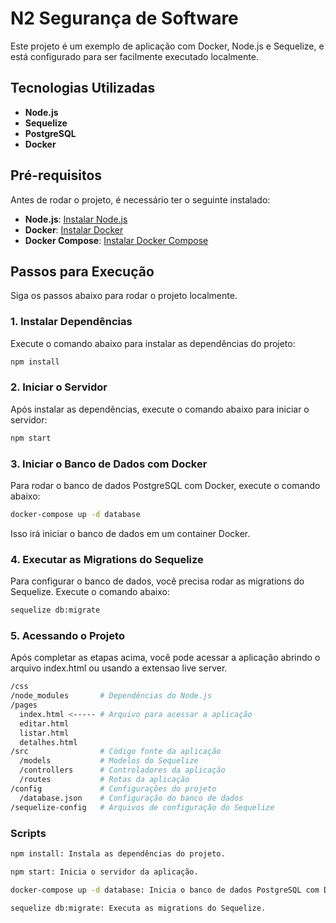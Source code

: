 # N2 Segurança de Software 

Este projeto é um exemplo de aplicação com Docker, Node.js e Sequelize, e está configurado para ser facilmente executado localmente.

## Tecnologias Utilizadas

- **Node.js**
- **Sequelize**
- **PostgreSQL**
- **Docker**

## Pré-requisitos

Antes de rodar o projeto, é necessário ter o seguinte instalado:

- **Node.js**: [Instalar Node.js](https://nodejs.org/)
- **Docker**: [Instalar Docker](https://www.docker.com/products/docker-desktop)
- **Docker Compose**: [Instalar Docker Compose](https://docs.docker.com/compose/install/)

## Passos para Execução

Siga os passos abaixo para rodar o projeto localmente.


### 1. Instalar Dependências

Execute o comando abaixo para instalar as dependências do projeto:

```bash
npm install
```


### 2. Iniciar o Servidor
Após instalar as dependências, execute o comando abaixo para iniciar o servidor:

```bash
npm start
```


### 3. Iniciar o Banco de Dados com Docker
Para rodar o banco de dados PostgreSQL com Docker, execute o comando abaixo:

```bash
docker-compose up -d database
```
Isso irá iniciar o banco de dados em um container Docker.


### 4. Executar as Migrations do Sequelize
Para configurar o banco de dados, você precisa rodar as migrations do Sequelize. Execute o comando abaixo:

```bash
sequelize db:migrate
```


### 5. Acessando o Projeto
Após completar as etapas acima, você pode acessar a aplicação abrindo o arquivo index.html ou usando a extensao live server.

```bash
/css
/node_modules       # Dependências do Node.js
/pages
  index.html <----- # Arquivo para acessar a aplicação
  editar.html
  listar.html
  detalhes.html
/src                # Código fonte da aplicação
  /models           # Modelos do Sequelize
  /controllers      # Controladores da aplicação
  /routes           # Rotas da aplicação
/config             # Configurações do projeto
  /database.json    # Configuração do banco de dados
/sequelize-config   # Arquivos de configuração do Sequelize
```

### Scripts

```bash
npm install: Instala as dependências do projeto.

npm start: Inicia o servidor da aplicação.

docker-compose up -d database: Inicia o banco de dados PostgreSQL com Docker.

sequelize db:migrate: Executa as migrations do Sequelize.
```

